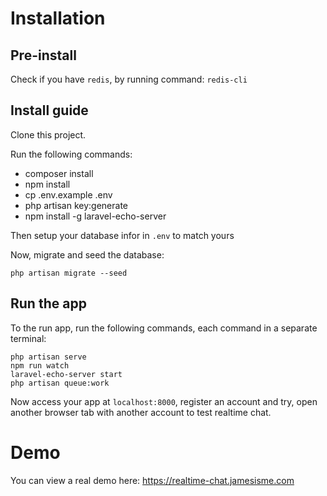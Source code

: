 # Installation
## Pre-install
Check if you have `redis`, by running command: `redis-cli`
## Install guide
Clone this project.

Run the following commands:
- composer install
- npm install
- cp .env.example .env
- php artisan key:generate
- npm install -g laravel-echo-server

Then setup your database infor in `.env` to match yours

Now, migrate and seed the database:
```
php artisan migrate --seed
```
## Run the app
To the run app, run the following commands, each command in a separate terminal:
```
php artisan serve
npm run watch
laravel-echo-server start
php artisan queue:work
```

Now access your app at `localhost:8000`, register an account and try, open another browser tab with another account to test realtime chat.

# Demo
You can view a real demo here: https://realtime-chat.jamesisme.com